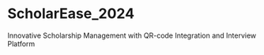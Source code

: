 # ScholarEase_2024
Innovative Scholarship Management with QR-code Integration and Interview Platform
